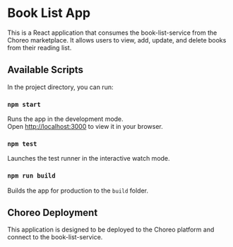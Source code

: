 # Book List App

This is a React application that consumes the book-list-service from the Choreo marketplace. It allows users to view, add, update, and delete books from their reading list.

## Available Scripts

In the project directory, you can run:

### `npm start`

Runs the app in the development mode.\
Open [http://localhost:3000](http://localhost:3000) to view it in your browser.

### `npm test`

Launches the test runner in the interactive watch mode.

### `npm run build`

Builds the app for production to the `build` folder.

## Choreo Deployment

This application is designed to be deployed to the Choreo platform and connect to the book-list-service.
